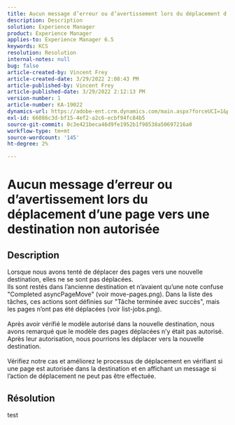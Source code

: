```yaml
---
title: Aucun message d’erreur ou d’avertissement lors du déplacement d’une page vers une destination non autorisée
description: Description
solution: Experience Manager
product: Experience Manager
applies-to: Experience Manager 6.5
keywords: KCS
resolution: Resolution
internal-notes: null
bug: false
article-created-by: Vincent Frey
article-created-date: 3/29/2022 2:08:43 PM
article-published-by: Vincent Frey
article-published-date: 3/29/2022 2:12:13 PM
version-number: 1
article-number: KA-19022
dynamics-url: https://adobe-ent.crm.dynamics.com/main.aspx?forceUCI=1&pagetype=entityrecord&etn=knowledgearticle&id=cb6c75bb-69af-ec11-9840-0022480bd820
exl-id: 66086c3d-bf15-4ef2-a2c6-ecbf94fc84b5
source-git-commit: 0c3e421beca46d9fe1952b1f98538a50697216a0
workflow-type: tm+mt
source-wordcount: '145'
ht-degree: 2%

---
```


# Aucun message d’erreur ou d’avertissement lors du déplacement d’une page vers une destination non autorisée

## Description

Lorsque nous avons tenté de déplacer des pages vers une nouvelle destination, elles ne se sont pas déplacées.<br>Ils sont restés dans l’ancienne destination et n’avaient qu’une note confuse &quot;Completed asyncPageMove&quot; (voir move-pages.png). Dans la liste des tâches, ces actions sont définies sur &quot;Tâche terminée avec succès&quot;, mais les pages n’ont pas été déplacées (voir list-jobs.png).<br><br>Après avoir vérifié le modèle autorisé dans la nouvelle destination, nous avons remarqué que le modèle des pages déplacées n’y était pas autorisé. Après leur autorisation, nous pourrions les déplacer vers la nouvelle destination.<br><br>Vérifiez notre cas et améliorez le processus de déplacement en vérifiant si une page est autorisée dans la destination et en affichant un message si l’action de déplacement ne peut pas être effectuée.

## Résolution


test
